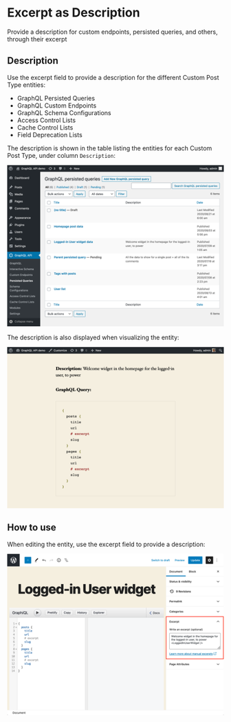 # Excerpt as Description

Provide a description for custom endpoints, persisted queries, and others, through their excerpt

## Description

Use the excerpt field to provide a description for the different Custom Post Type entities:

- GraphQL Persisted Queries
- GraphQL Custom Endpoints
- GraphQL Schema Configurations
- Access Control Lists
- Cache Control Lists
- Field Deprecation Lists

The description is shown in the table listing the entities for each Custom Post Type, under column `Description`:

![Persisted queries with description](../../images/persisted-queries-with-description.png "Persisted queries with description")

The description is also displayed when visualizing the entity:

![Persisted query source with description](../../images/persisted-query-source-with-description.png "Persisted query source with description")

## How to use

When editing the entity, use the excerpt field to provide a description:

![Excerpt as description](../../images/excerpt-as-description.png "Excerpt as description")
